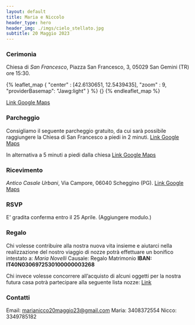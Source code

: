 ```yaml
---
layout: default
title: Maria e Niccolo
header_type: hero
header_img: ./imgs/cielo_stellato.jpg
subtitle: 20 Maggio 2023
---
```


### Cerimonia
Chiesa di _San Francesco_, Piazza San Francesco, 3, 05029 San Gemini (TR) ore 15:30.

{% leaflet_map { "center" : [42.6130651,  12.5439435],
                 "zoom" : 9,
                 "providerBasemap": "Jawg:light" } %}
    {}
{% endleaflet_map %}

[Link Google Maps](https://www.google.com/maps/place/Chiesa+di+San+Francesco/@42.6130651,12.5439435,851m/data=!3m2!1e3!4b1!4m5!3m4!1s0x132ee5c3f5e6a077:0x3de741ff3d87d5bf!8m2!3d42.6130651!4d12.5461322 )

### Parcheggio
Consigliamo il seguente parcheggio gratuito, da cui sarà possibile raggiungere la Chiesa di San Francesco a piedi in 2 minuti. [Link Google Maps](https://www.google.com/maps/place/Parcheggio/@42.6133476,12.5475215,301m/data=!3m1!1e3!4m13!1m7!3m6!1s0x132ee5c5dffb05b3:0x4d53041d026992ce!2s05029+San+Gemini+TR!3b1!8m2!3d42.6116752!4d12.547853!3m4!1s0x132ee5c9291701b1:0xfae25c07fd503733!8m2!3d42.6135286!4d12.5473304)

In alternativa a 5 minuti a piedi dalla chiesa [Link Google Maps](https://www.google.com/maps/place/Parcheggio+gratuito/@42.6121242,12.5461801,301m/data=!3m1!1e3!4m13!1m7!3m6!1s0x132ee5c5dffb05b3:0x4d53041d026992ce!2s05029+San+Gemini+TR!3b1!8m2!3d42.6116752!4d12.547853!3m4!1s0x0:0x35dc61ca00936144!8m2!3d42.6123248!4d12.5450109)

### Ricevimento
_Antico Casale Urbani_, Via Campore, 06040 Scheggino (PG). [Link Google Maps](https://www.google.it/maps/place/Antico+Casale+Urbani/@42.7198845,12.8292233,626m/data=!3m2!1e3!4b1!4m8!3m7!1s0x132e5f12120ab247:0x1f2c30dea7468932!5m2!4m1!1i2!8m2!3d42.7198845!4d12.831412)

### RSVP
E' gradita conferma entro il 25 Aprile. (Aggiungere modulo.)

### Regalo
Chi volesse contribuire alla nostra nuova vita insieme e aiutarci nella realizzazione del nostro viaggio di nozze potrà effettuare un bonifico intestato a: 
_Maria Novelli_
Causale: Regalo Matrimonio
**IBAN:  IT40N0306972530100000003268**

Chi invece volesse concorrere all’acquisto di alcuni oggetti per la nostra futura casa potrà partecipare alla seguente lista nozze: [Link](#)

### Contatti
Email: marianicco20maggio23@gmail.com
Maria: 3408372554
Nicco: 3349785182



